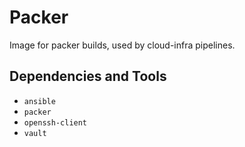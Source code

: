# Packer

Image for packer builds, used by cloud-infra pipelines.

## Dependencies and Tools

- `ansible`
- `packer`
- `openssh-client`
- `vault`
